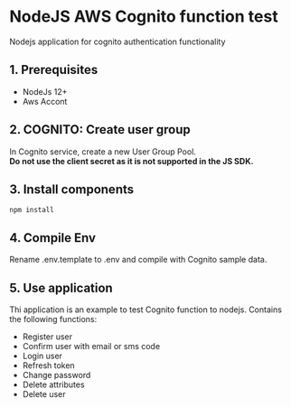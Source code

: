 # NodeJS AWS Cognito function test
Nodejs application for cognito authentication functionality
</br>
## 1. Prerequisites
- NodeJs 12+
- Aws Accont

## 2. COGNITO: Create user group
In Cognito service, create a new User Group Pool.</br>
**Do not use the client secret as it is not supported in the JS SDK.**

## 3. Install components
```
npm install
```

## 4. Compile Env
Rename .env.template to .env and compile with Cognito sample data.

## 5. Use application
Thi application is an example to test Cognito function to nodejs. Contains the following functions:
- Register user
- Confirm user with email or sms code
- Login user
- Refresh token
- Change password
- Delete attributes
- Delete user